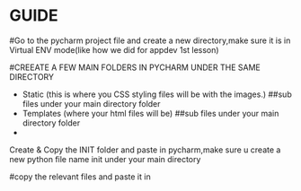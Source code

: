 # GUIDE


#Go to the pycharm project file and create a new directory,make sure it is in Virtual ENV mode(like how we did for appdev 1st lesson)

#CREEATE A FEW MAIN FOLDERS IN PYCHARM UNDER THE SAME DIRECTORY 
- Static (this is where you CSS styling files will be with the images.) ##sub files under your main directory folder 
- Templates (where your html files will be)                             ##sub files under your main directory folder 
- 
Create & Copy the INIT folder and paste in pycharm,make sure u create a new python file name init under your main directory

#copy the relevant files and paste it in

